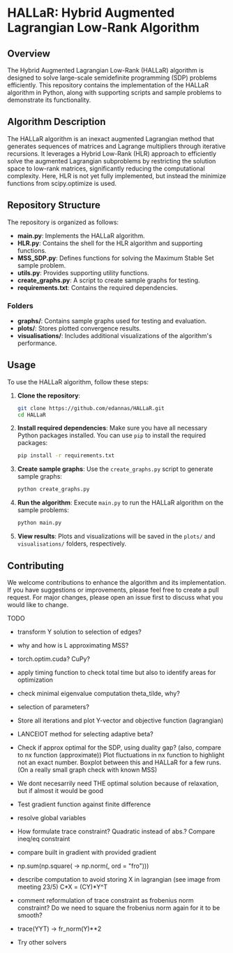 # HALLaR: Hybrid Augmented Lagrangian Low-Rank Algorithm

## Overview

The Hybrid Augmented Lagrangian Low-Rank (HALLaR) algorithm is designed to solve large-scale semidefinite programming (SDP) problems efficiently. This repository contains the implementation of the HALLaR algorithm in Python, along with supporting scripts and sample problems to demonstrate its functionality.

## Algorithm Description

The HALLaR algorithm is an inexact augmented Lagrangian method that generates sequences of matrices and Lagrange multipliers through iterative recursions. It leverages a Hybrid Low-Rank (HLR) approach to efficiently solve the augmented Lagrangian subproblems by restricting the solution space to low-rank matrices, significantly reducing the computational complexity. Here, HLR is not yet fully implemented, but instead the minimize functions from scipy.optimize is used. 

## Repository Structure

The repository is organized as follows:

- **main.py**: Implements the HALLaR algorithm.
- **HLR.py**: Contains the shell for the HLR algorithm and supporting functions.
- **MSS_SDP.py**: Defines functions for solving the Maximum Stable Set sample problem.
- **utils.py**: Provides supporting utility functions.
- **create_graphs.py**: A script to create sample graphs for testing.
- **requirements.txt**: Contains the required dependencies. 

### Folders

- **graphs/**: Contains sample graphs used for testing and evaluation.
- **plots/**: Stores plotted convergence results.
- **visualisations/**: Includes additional visualizations of the algorithm's performance.

## Usage

To use the HALLaR algorithm, follow these steps:

1. **Clone the repository**:
    ```bash
    git clone https://github.com/edannas/HALLaR.git
    cd HALLaR
    ```

2. **Install required dependencies**:
    Make sure you have all necessary Python packages installed. You can use `pip` to install the required packages:
    ```bash
    pip install -r requirements.txt
    ```

3. **Create sample graphs**:
    Use the `create_graphs.py` script to generate sample graphs:
    ```bash
    python create_graphs.py
    ```

4. **Run the algorithm**:
    Execute `main.py` to run the HALLaR algorithm on the sample problems:
    ```bash
    python main.py
    ```

5. **View results**:
    Plots and visualizations will be saved in the `plots/` and `visualisations/` folders, respectively.

## Contributing

We welcome contributions to enhance the algorithm and its implementation. If you have suggestions or improvements, please feel free to create a pull request. For major changes, please open an issue first to discuss what you would like to change.




TODO
- transform Y solution to selection of edges? 
- why and how is L approximating MSS?
- torch.optim.cuda? CuPy?
- apply timing function to check total time but also to identify areas for optimization
- check minimal eigenvalue computation theta_tilde, why?
- selection of parameters?
- Store all iterations and plot Y-vector and objective function (lagrangian)
- LANCElOT method for selecting adaptive beta?
- Check if approx optimal for the SDP, using duality gap? (also, compare to nx function (approximate))
  Plot fluctuations in nx function to highlight not an exact number. Boxplot between this and HALLaR for a few runs.
  (On a really small graph check with known MSS)
- We dont necesarrily need THE optimal solution because of relaxation, but if almost it would be good 
- Test gradient function against finite difference
- resolve global variables
- How formulate trace constraint? Quadratic instead of abs.? Compare ineq/eq constraint
- compare built in gradient with provided gradient
- np.sum(np.square( -> np.norm(, ord = "fro")))

- describe computation to avoid storing X in lagrangian (see image from meeting 23/5) C*X = (CY)*Y^T
- comment reformulation of trace constraint as frobenius norm constraint? Do we need to square the frobenius norm again for it to be smooth?
- trace(YYT) -> fr_norm(Y)**2
- Try other solvers
